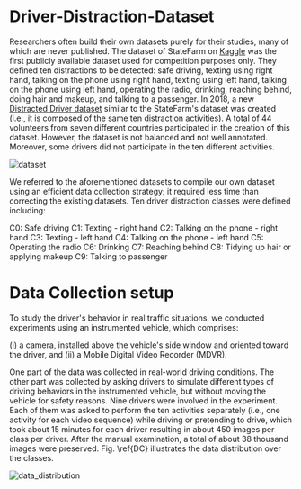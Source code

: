 # Driver-Distraction-Dataset



Researchers often build their own datasets purely for their studies, many of which are never published. The dataset of StateFarm on [Kaggle](https://www.kaggle.com/c/state-farm-distracted-driver-detection) was the first publicly available dataset used for competition purposes only. They defined ten distractions to be detected: safe driving, texting using right hand, talking on the phone using right hand, texting using left hand, talking on the phone using left hand, operating the radio, drinking, reaching behind, doing hair and makeup, and talking to a passenger. In 2018, a new [Distracted Driver dataset](https://abouelnaga.io/projects/auc-distracted-driver-dataset/) similar to the StateFarm's dataset was created (i.e., it is composed of the same ten distraction activities). A total of 44 volunteers from seven different countries participated in the creation of this dataset. However, the dataset is not balanced and not well annotated. Moreover, some drivers did not participate in the ten different activities. 

![dataset](https://user-images.githubusercontent.com/36284282/131345876-b89ad3b3-67c9-4294-82ca-0c4e1c320492.png) 


We referred to the aforementioned datasets to compile our own dataset using an efficient data collection strategy; it required less time than correcting the existing datasets. 
Ten driver distraction classes were defined including:

   C0: Safe driving
   C1: Texting - right hand
   C2: Talking on the phone - right hand
   C3: Texting - left hand
   C4: Talking on the phone - left hand
   C5: Operating the radio
   C6: Drinking
   C7: Reaching behind
   C8: Tidying up hair or applying makeup
   C9: Talking to passenger
   
   
# Data Collection setup
   
To study the driver's behavior in real traffic situations, we conducted experiments using an instrumented vehicle, which comprises:

(i) a camera, installed above the vehicle's side window and oriented toward the driver, and
(ii) a Mobile Digital Video Recorder (MDVR).

One part of the data was collected in real-world driving conditions. The other part was collected by asking drivers to simulate different types of driving behaviors in the instrumented vehicle, but without moving the vehicle for safety reasons. Nine drivers were involved in the experiment. Each of them was asked to perform the ten activities separately (i.e., one activity for each video sequence) while driving or pretending to drive, which took about 15 minutes for each driver resulting in about 450 images per class per driver. After the manual examination, a total of about 38 thousand images were preserved. Fig. \ref{DC} illustrates the data distribution over the classes.

 
![data_distribution](https://user-images.githubusercontent.com/36284282/131348814-637ddb69-2e56-4df2-988b-cf1629daac06.png)


